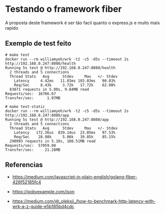 # Testando o framework fiber

 A proposta deste framework é ser tão facil quanto o express.js e muito mais rapido

## Exemplo de test feito

```shell
# make test
docker run --rm williamyeh/wrk -t2 -c5 -d5s --timeout 2s http://192.168.0.247:8080/health
Running 5s test @ http://192.168.0.247:8080/health
  2 threads and 5 connections
  Thread Stats   Avg      Stdev     Max   +/- Stdev
    Latency     4.42ms   11.03ms 103.03ms   90.03%
    Req/Sec     8.43k     3.72k   17.72k    62.00%
  83871 requests in 5.00s, 9.84MB read
Requests/sec:  16766.67
Transfer/sec:      1.97MB
```

```shell
# make test-static 
docker run --rm williamyeh/wrk -t2 -c5 -d5s --timeout 2s http://192.168.0.247:8080/app
Running 5s test @ http://192.168.0.247:8080/app
  2 threads and 5 connections
  Thread Stats   Avg      Stdev     Max   +/- Stdev
    Latency   172.36us  839.14us  23.05ms   97.53%
    Req/Sec    28.98k     5.06k   39.85k    85.15%
  290993 requests in 5.10s, 108.51MB read
Requests/sec:  57059.08
Transfer/sec:     21.28MB
```

## Referencias

 - https://medium.com/javascript-in-plain-english/golang-fiber-426f52185fc4

 - https://gobyexample.com/json

 - https://medium.com/@_oleksii_/how-to-benchmark-http-latency-with-wrk-a-z-guide-e5b185bd4cdc
